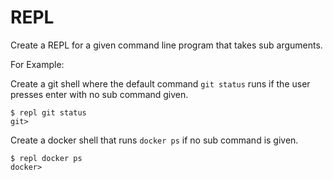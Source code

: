 # REPL
Create a REPL for a given command line program that takes sub arguments.

For Example:

Create a git shell where the default command `git status` runs if the user presses enter with no sub command given.
```
$ repl git status
git>
```

Create a docker shell that runs `docker ps` if no sub command is given.
```
$ repl docker ps
docker>
```
